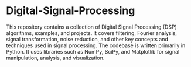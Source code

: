 # Digital-Signal-Processing
This repository contains a collection of Digital Signal Processing (DSP) algorithms, examples, and projects. It covers filtering, Fourier analysis, signal transformation, noise reduction, and other key concepts and techniques used in signal processing. The codebase is written primarily in Python. It uses libraries such as NumPy, SciPy, and Matplotlib for signal manipulation, analysis, and visualization.
